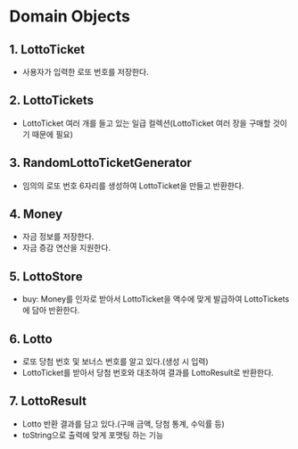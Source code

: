 # Domain Objects

## 1. LottoTicket
- 사용자가 입력한 로또 번호를 저장한다.

## 2. LottoTickets
- LottoTicket 여러 개를 들고 있는 일급 컬렉션(LottoTicket 여러 장을 구매할 것이기 때문에 필요)

## 3. RandomLottoTicketGenerator
- 임의의 로또 번호 6자리를 생성하여 LottoTicket을 만들고 반환한다.

## 4. Money
- 자금 정보를 저장한다.
- 자금 증감 연산을 지원한다.

## 5. LottoStore
- buy: Money를 인자로 받아서 LottoTicket을 액수에 맞게 발급하여 LottoTickets에 담아 반환한다. 

## 6. Lotto
- 로또 당첨 번호 및 보너스 번호를 알고 있다.(생성 시 입력)
- LottoTicket를 받아서 당첨 번호와 대조하여 결과를 LottoResult로 반환한다.

## 7. LottoResult
- Lotto 반환 결과를 담고 있다.(구매 금액, 당첨 통계, 수익률 등)
- toString으로 출력에 맞게 포맷팅 하는 기능